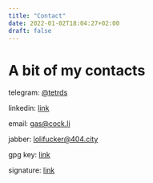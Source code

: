 ```yaml
---
title: "Contact"
date: 2022-01-02T18:04:27+02:00
draft: false
---
```


# A bit of my contacts

telegram:  [@tetrds](https://t.me/tetrds) 

linkedin:  [link](https://www.linkedin.com/in/andrii-horobchenko-4a32bb1b8/) 

email:     [gas@cock.li](mailto:gas@cock.li)

jabber:    [lolifucker@404.city](xmpp:lolifucker@404.city)

gpg key:   [link](https://peegeepee.com/D89D7F694DF4BA5E347E13255CF8D6FF00BECFD8) 

signature: [link](/contacts.md.asc)

